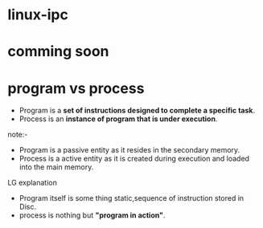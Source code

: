 # linux-ipc
# comming soon

program vs process
==================
- Program is a **set of instructions designed to complete a specific task**. 
- Process is an **instance of  program that is under execution**.

note:- 
- Program is a passive entity as it resides in the secondary memory. 
- Process is a active entity as it is created during execution and loaded into the main memory.

LG explanation
- Program itself is  some thing static,sequence of instruction stored in Disc.
- process is nothing but **"program in action"**.
 
